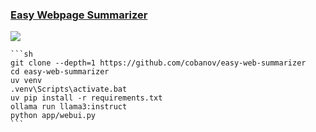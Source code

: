 ### [Easy Webpage Summarizer](https://github.com/cobanov/easy-web-summarizer)

![](https://img.shields.io/github/license/cobanov/easy-web-summarizer?style=flat-square)

````{tab} From source
```sh
git clone --depth=1 https://github.com/cobanov/easy-web-summarizer
cd easy-web-summarizer
uv venv
.venv\Scripts\activate.bat
uv pip install -r requirements.txt
ollama run llama3:instruct
python app/webui.py
```
````